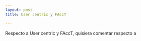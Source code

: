 ```yaml
---
layout: post
title: User centric y FAccT

---
```


Respecto a User centric y FAccT, quisiera comentar respecto a 

